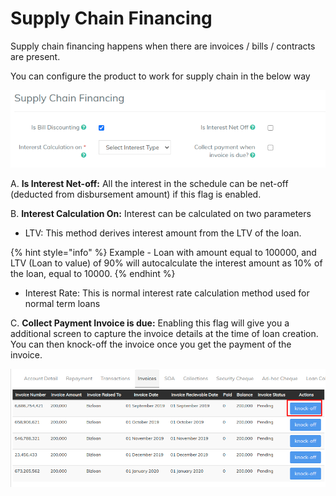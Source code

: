 # Supply Chain Financing

Supply chain financing happens when there are invoices / bills / contracts are present.&#x20;

You can configure the product to work for supply chain in the below way

![](../../../../.gitbook/assets/scf.png)

A. **Is Interest Net-off:** All the interest in the schedule can be net-off (deducted from disbursement amount) if this flag is enabled.&#x20;

B. **Interest Calculation On:** Interest can be calculated on two parameters

* LTV: This method derives interest amount from the LTV of the loan.&#x20;

{% hint style="info" %}
Example - Loan with amount equal to 100000, and LTV (Loan to value) of 90% will autocalculate the interest amount as 10% of the loan, equal to 10000. &#x20;
{% endhint %}

* Interest Rate: This is normal interest rate calculation method used for normal term loans&#x20;

C. **Collect Payment Invoice is due:** Enabling this flag will give you a additional screen to capture the invoice details at the time of loan creation. You can then knock-off the invoice once you get the payment of the invoice.&#x20;

![](<../../../../.gitbook/assets/invpice screen.png>)

